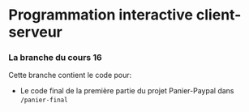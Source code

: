 # Programmation interactive client-serveur
### La branche du cours 16

Cette branche contient le code pour:
- Le code final de la première partie du projet Panier-Paypal dans `/panier-final`
